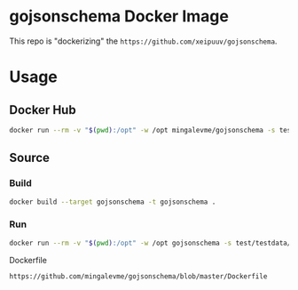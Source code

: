 # gojsonschema Docker Image

This repo is "dockerizing" the `https://github.com/xeipuuv/gojsonschema`.

# Usage

## Docker Hub
```sh
docker run --rm -v "$(pwd):/opt" -w /opt mingalevme/gojsonschema -s test/testdata/schema.json test/testdata/document-valid.json
```

## Source

### Build
```sh
docker build --target gojsonschema -t gojsonschema .
```

### Run
```sh
docker run --rm -v "$(pwd):/opt" -w /opt gojsonschema -s test/testdata/schema.json test/testdata/document-valid.json
```

Dockerfile
```sh
https://github.com/mingalevme/gojsonschema/blob/master/Dockerfile
```
